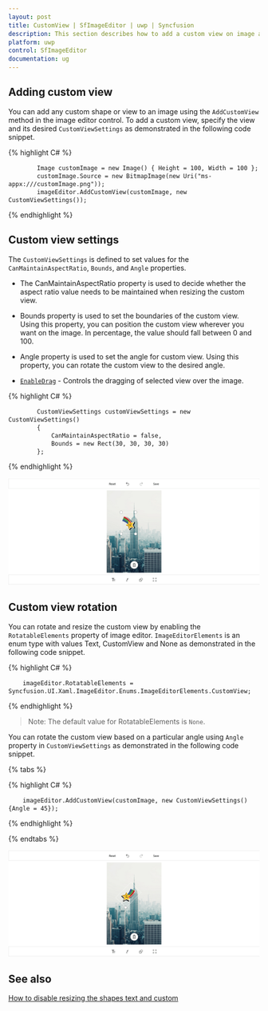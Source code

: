 ```yaml
---
layout: post
title: CustomView | SfImageEditor | uwp | Syncfusion
description: This section describes how to add a custom view on image and customize or rotate the custom view using the settings in UWP SfImageEditor. 
platform: uwp
control: SfImageEditor
documentation: ug
---
```


## Adding custom view

 You can add any custom shape or view to an image using the `AddCustomView` method in the image editor
 control. To add a custom view, specify the view and its desired `CustomViewSettings` as demonstrated in the 
 following code snippet.

{% highlight C# %}

            Image customImage = new Image() { Height = 100, Width = 100 };
            customImage.Source = new BitmapImage(new Uri("ms-appx:///customImage.png"));
            imageEditor.AddCustomView(customImage, new CustomViewSettings());

{% endhighlight %}

## Custom view settings

The `CustomViewSettings` is defined to set values for the `CanMaintainAspectRatio`, `Bounds`, and `Angle` properties.

* The CanMaintainAspectRatio property is used to decide whether the aspect ratio value needs to be maintained when resizing the custom view.

* Bounds property is used to set the boundaries of the custom view. Using this property, you can position the custom view wherever you want on the image. In percentage, the value should fall between 0 and 100.

* Angle property is used to set the angle for custom view. Using this property, you can rotate the custom view to the desired angle.

* [`EnableDrag`](https://help.syncfusion.com/cr/uwp/Syncfusion.UI.Xaml.ImageEditor.CustomViewSettings.html#Syncfusion_UI_Xaml_ImageEditor_CustomViewSettings_EnableDrag) - Controls the dragging of selected view over the image.

{% highlight C# %}

            CustomViewSettings customViewSettings = new CustomViewSettings()
            {
                CanMaintainAspectRatio = false,
                Bounds = new Rect(30, 30, 30, 30)
            };

{% endhighlight %}

![Adding Custom view to an image in UWP ImageEditor](CustomView_Images/CustomView_Settings.png)

## Custom view rotation

You can rotate and resize the custom view by enabling the `RotatableElements` property of image editor. `ImageEditorElements` is an enum type with values Text, CustomView and None as demonstrated in the following code snippet.

{% highlight C# %}

        imageEditor.RotatableElements = Syncfusion.UI.Xaml.ImageEditor.Enums.ImageEditorElements.CustomView;

{% endhighlight %}

>Note: The default value for RotatableElements is `None`.

You can rotate the custom view based on a particular angle using `Angle` property in `CustomViewSettings` as demonstrated in the following code snippet. 

{% tabs %}

{% highlight C# %}

        imageEditor.AddCustomView(customImage, new CustomViewSettings(){Angle = 45});    

{% endhighlight %}

{% endtabs %}

![Rotate and resize the custom view in UWP ImageEditor](CustomView_Images/CustomView_Rotation.png)

## See also

[How to disable resizing the shapes text and custom](https://www.syncfusion.com/kb/9476/how-to-disable-resizing-the-shapes-text-and-customview)